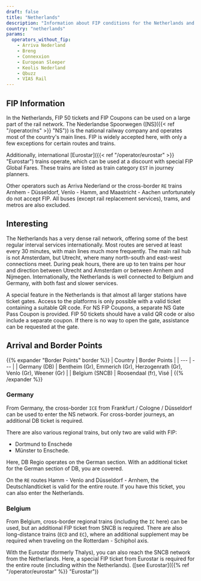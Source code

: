 ```yaml
---
draft: false
title: "Netherlands"
description: "Information about FIP conditions for the Netherlands and which operators offer discounts."
country: "netherlands"
params:
  operators_without_fip:
    - Arriva Nederland
    - Breng
    - Connexxion
    - European Sleeper
    - Keolis Nederland
    - Qbuzz
    - VIAS Rail
---
```


## FIP Information

In the Netherlands, FIP 50 tickets and FIP Coupons can be used on a large part of the rail network. The Nederlandse Spoorwegen ([NS]({{< ref "/operator/ns" >}} "NS")) is the national railway company and operates most of the country's main lines. FIP is widely accepted here, with only a few exceptions for certain routes and trains.

Additionally, international [Eurostar]({{< ref "/operator/eurostar" >}} "Eurostar") trains operate, which can be used at a discount with special FIP Global Fares. These trains are listed as train category `EST` in journey planners.

Other operators such as Arriva Nederland or the cross-border `RE` trains Arnhem - Düsseldorf, Venlo - Hamm, and Maastricht - Aachen unfortunately do not accept FIP. All buses (except rail replacement services), trams, and metros are also excluded.

## Interesting

The Netherlands has a very dense rail network, offering some of the best regular interval services internationally. Most routes are served at least every 30 minutes, with main lines much more frequently. The main rail hub is not Amsterdam, but Utrecht, where many north-south and east-west connections meet. During peak hours, there are up to ten trains per hour and direction between Utrecht and Amsterdam or between Arnhem and Nijmegen. Internationally, the Netherlands is well connected to Belgium and Germany, with both fast and slower services.

A special feature in the Netherlands is that almost all larger stations have ticket gates. Access to the platforms is only possible with a valid ticket containing a suitable QR code. For NS FIP Coupons, a separate NS Gate Pass Coupon is provided. FIP 50 tickets should have a valid QR code or also include a separate coupon. If there is no way to open the gate, assistance can be requested at the gate.

## Arrival and Border Points

{{% expander "Border Points" border %}}
| Country | Border Points |
| --- | --- |
| Germany (DB) | Bentheim (Gr), Emmerich (Gr), Herzogenrath (Gr), Venlo (Gr), Weener (Gr) |
| Belgium (SNCB) | Roosendaal (fr), Visé |
{{% /expander %}}

### Germany

From Germany, the cross-border `ICE` from Frankfurt / Cologne / Düsseldorf can be used to enter the NS network. For cross-border journeys, an additional DB ticket is required.

There are also various regional trains, but only two are valid with FIP:

- Dortmund to Enschede
- Münster to Enschede.

Here, DB Regio operates on the German section. With an additional ticket for the German section of DB, you are covered.

On the `RE` routes Hamm - Venlo and Düsseldorf - Arnhem, the Deutschlandticket is valid for the entire route. If you have this ticket, you can also enter the Netherlands.

### Belgium

From Belgium, cross-border regional trains (including the `IC` here) can be used, but an additional FIP ticket from SNCB is required. There are also long-distance trains (`ECD` and `EC`), where an additional supplement may be required when traveling on the Rotterdam - Schiphol axis.

With the Eurostar (formerly Thalys), you can also reach the SNCB network from the Netherlands. Here, a special FIP ticket from Eurostar is required for the entire route (including within the Netherlands). ([see Eurostar]({{% ref "/operator/eurostar" %}} "Eurostar"))
